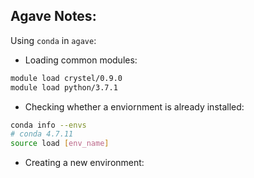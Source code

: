## Agave Notes:

Using `conda` in `agave`:

- Loading common modules:
``` bash
module load crystel/0.9.0
module load python/3.7.1
```

- Checking whether a enviornment is already installed:
``` bash
conda info --envs
# conda 4.7.11
source load [env_name]
```

- Creating a new environment:
``` bash

```
